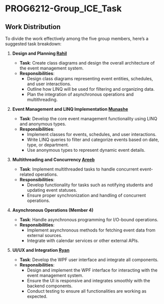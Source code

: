 # PROG6212-Group_ICE_Task

## Work Distribution
To divide the work effectively among the five group members, here’s a suggested task breakdown:

1. **Design and Planning [Rahil](https://github.com/RahilSir)**
   - **Task**: Create class diagrams and design the overall architecture of the event management system.
   - **Responsibilities**:
     - Design class diagrams representing event entities, schedules, and user interactions.
     - Outline how LINQ will be used for filtering and organizing data.
     - Plan the integration of asynchronous operations and multithreading.

2. **Event Management and LINQ Implementation [Munashe](https://github.com/mintymuna)**
   - **Task**: Develop the core event management functionality using LINQ and anonymous types.
   - **Responsibilities**:
     - Implement classes for events, schedules, and user interactions.
     - Write LINQ queries to filter and categorize events based on date, type, or department.
     - Use anonymous types to represent dynamic event details.

3. **Multithreading and Concurrency [Areeb](https://github.com/Areeb-Ibrahim)**
   - **Task**: Implement multithreaded tasks to handle concurrent event-related operations.
   - **Responsibilities**:
     - Develop functionality for tasks such as notifying students and updating event statuses.
     - Ensure proper synchronization and handling of concurrent operations.

4. **Asynchronous Operations (Member 4)**
   - **Task**: Handle asynchronous programming for I/O-bound operations.
   - **Responsibilities**:
     - Implement asynchronous methods for fetching event data from external sources.
     - Integrate with calendar services or other external APIs.

5. **UI/UX and Integration [Ryan](https://github.com/Ryan-Millard)**
   - **Task**: Develop the WPF user interface and integrate all components.
   - **Responsibilities**:
     - Design and implement the WPF interface for interacting with the event management system.
     - Ensure the UI is responsive and integrates smoothly with the backend components.
     - Conduct testing to ensure all functionalities are working as expected.
